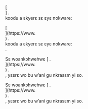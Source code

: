[<br host>] .<br action>koodu a ɛkyerɛ sɛ ɛyɛ nokware:<br code>

[<br host>](https://www.<br host>) .<br action>koodu a ɛkyerɛ sɛ ɛyɛ nokware:<br code>.

Sɛ woankɔhwehwɛ [ .<br host>](https://www.<br host>) .<br action>, yɛsrɛ wo bu w’ani gu nkrasɛm yi so.

Sɛ woankɔhwehwɛ [ .<br host>](https://www.<br host>) .<br action>, yɛsrɛ wo bu w’ani gu nkrasɛm yi so.
